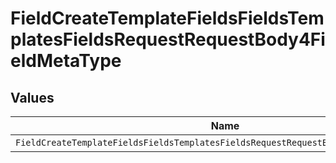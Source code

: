 # FieldCreateTemplateFieldsFieldsTemplatesFieldsRequestRequestBody4FieldMetaType


## Values

| Name                                                                                 | Value                                                                                |
| ------------------------------------------------------------------------------------ | ------------------------------------------------------------------------------------ |
| `FieldCreateTemplateFieldsFieldsTemplatesFieldsRequestRequestBody4FieldMetaTypeName` | name                                                                                 |